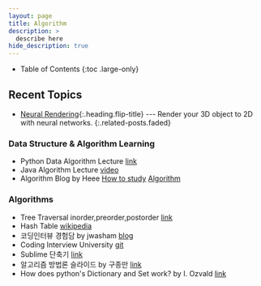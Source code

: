 ```yaml
---
layout: page
title: Algorithm
description: >
  describe here
hide_description: true
---
```


- Table of Contents
{:toc .large-only}

## Recent Topics
* [Neural Rendering]{:.heading.flip-title} --- Render your 3D object to 2D with neural networks.
{:.related-posts.faded}

[Neural Rendering]: /library/neural_rendering



### Data Structure & Algorithm Learning
- Python Data Algorithm Lecture [link](https://runestone.academy/runestone/static/pythonds/index.html)
- Java Algorithm Lecture [video](https://www.youtube.com/user/damazzang/videos)
- Algorithm Blog by Heee [How to study](https://gmlwjd9405.github.io/2018/05/14/how-to-study-algorithms.html) [Algorithm](https://gmlwjd9405.github.io/2017/10/01/basic-concepts-of-development-algorithm.html)

### Algorithms
- Tree Traversal inorder,preorder,postorder [link](https://www.geeksforgeeks.org/tree-traversals-inorder-preorder-and-postorder/)
- Hash Table [wikipedia](https://en.wikipedia.org/wiki/Hash_table)
- 코딩인터뷰 경험담 by jwasham [blog](https://www.vobour.com/%EB%82%B4%EA%B0%80-%EA%B5%AC%EA%B8%80-%EC%9D%B8%ED%84%B0%EB%B7%B0%EB%A5%BC-%ED%92%80-%ED%83%80%EC%9E%84%EC%9C%BC%EB%A1%9C-8-%EA%B0%9C%EC%9B%94-%EB%8F%99%EC%95%88-%EA%B3%B5%EB%B6%80%ED%95%9C-%EC%9D%B4%EC%9C%A0-why-i-s)
- Coding Interview University [git](https://github.com/jwasham/coding-interview-university)
- Sublime 단축기 [link](http://docs.sublimetext.info/en/latest/reference/keyboard_shortcuts_win.html)
- 알고리즘 방법론 슬라이드 by 구종만 [link](http://theyearlyprophet.com/slides.html)
- How does python's Dictionary and Set work? by I. Ozvald [link](https://www.oreilly.com/library/view/high-performance-python/9781449361747/ch04.html)